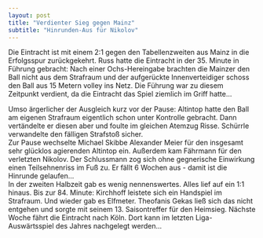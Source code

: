 ```yaml
---
layout: post
title: "Verdienter Sieg gegen Mainz"
subtitle: "Hinrunden-Aus für Nikolov"
---
```


Die Eintracht ist mit einem 2:1 gegen den Tabellenzweiten aus Mainz in die Erfolgsspur zurückgekehrt. Russ hatte die Eintracht in der 35. Minute in Führung gebracht: Nach einer Ochs-Hereingabe brachten die Mainzer den Ball nicht aus dem Strafraum und der aufgerückte Innenverteidiger schoss den Ball aus 15 Metern volley ins Netz. Die Führung war zu diesem Zeitpunkt verdient, da die Eintracht das Spiel ziemlich im Griff hatte...

Umso ärgerlicher der Ausgleich kurz vor der Pause: Altintop hatte den Ball am eigenen Strafraum eigentlich schon unter Kontrolle gebracht. Dann vertändelte er diesen aber und foulte im gleichen Atemzug Risse. Schürrle verwandelte den fälligen Strafstoß sicher.  
Zur Pause wechselte Michael Skibbe Alexander Meier für den insgesamt sehr glücklos agierenden Altintop ein. Außerdem kam Fährmann für den verletzten Nikolov. Der Schlussmann zog sich ohne gegnerische Einwirkung einen Teilsehnenriss im Fuß zu. Er fällt 6 Wochen aus - damit ist die Hinrunde gelaufen...  
In der zweiten Halbzeit gab es wenig nennenswertes. Alles lief auf ein 1:1 hinaus. Bis zur 84. Minute: Kirchhoff leistete sich ein Handspiel im Strafraum. Und wieder gab es Elfmeter. Theofanis Gekas ließ sich das nicht entgehen und sorgte mit seinem 13. Saisontreffer für den Heimsieg. Nächste Woche fährt die Eintracht nach Köln. Dort kann im letzten Liga-Auswärtsspiel des Jahres nachgelegt werden...
